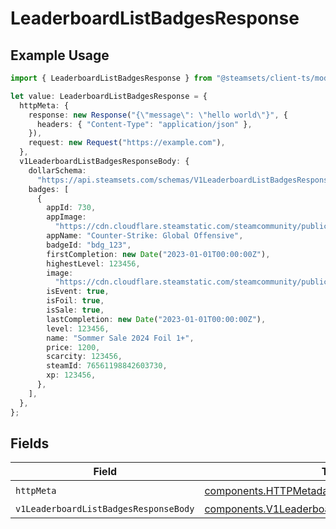 # LeaderboardListBadgesResponse

## Example Usage

```typescript
import { LeaderboardListBadgesResponse } from "@steamsets/client-ts/models/operations";

let value: LeaderboardListBadgesResponse = {
  httpMeta: {
    response: new Response("{\"message\": \"hello world\"}", {
      headers: { "Content-Type": "application/json" },
    }),
    request: new Request("https://example.com"),
  },
  v1LeaderboardListBadgesResponseBody: {
    dollarSchema:
      "https://api.steamsets.com/schemas/V1LeaderboardListBadgesResponseBody.json",
    badges: [
      {
        appId: 730,
        appImage:
          "https://cdn.cloudflare.steamstatic.com/steamcommunity/public/images/apps/730/a1a2f9f3f4c0c2b1f8d3a4e5f6d7e8f9.jpg",
        appName: "Counter-Strike: Global Offensive",
        badgeId: "bdg_123",
        firstCompletion: new Date("2023-01-01T00:00:00Z"),
        highestLevel: 123456,
        image:
          "https://cdn.cloudflare.steamstatic.com/steamcommunity/public/images/items/2861690/088ef3b86f9529b031929eab0a2e60bf30d1b904.png",
        isEvent: true,
        isFoil: true,
        isSale: true,
        lastCompletion: new Date("2023-01-01T00:00:00Z"),
        level: 123456,
        name: "Sommer Sale 2024 Foil 1+",
        price: 1200,
        scarcity: 123456,
        steamId: 76561198842603730,
        xp: 123456,
      },
    ],
  },
};
```

## Fields

| Field                                                                                                            | Type                                                                                                             | Required                                                                                                         | Description                                                                                                      |
| ---------------------------------------------------------------------------------------------------------------- | ---------------------------------------------------------------------------------------------------------------- | ---------------------------------------------------------------------------------------------------------------- | ---------------------------------------------------------------------------------------------------------------- |
| `httpMeta`                                                                                                       | [components.HTTPMetadata](../../models/components/httpmetadata.md)                                               | :heavy_check_mark:                                                                                               | N/A                                                                                                              |
| `v1LeaderboardListBadgesResponseBody`                                                                            | [components.V1LeaderboardListBadgesResponseBody](../../models/components/v1leaderboardlistbadgesresponsebody.md) | :heavy_minus_sign:                                                                                               | OK                                                                                                               |